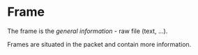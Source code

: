 # Frame

The frame is the _general information_ - raw file (text, ...).

Frames are situated in the packet and contain more information.
